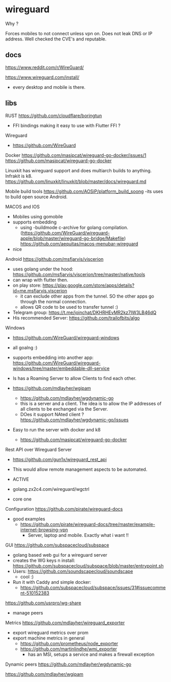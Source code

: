 
# wireguard

Why ?

Forces mobiles to not connect unless vpn on.
Does not leak DNS or IP address.
Well checked the CVE's and reputable.

## docs
https://www.reddit.com/r/WireGuard/


https://www.wireguard.com/install/
- every desktop and mobile is there.


## libs

RUST
https://github.com/cloudflare/boringtun
- FFI bindings making it easy to use with Flutter FFI ?


Wireguard
- https://github.com/WireGuard

Docker
https://github.com/masipcat/wireguard-go-docker/issues/1
https://github.com/masipcat/wireguard-go-docker


Linuxkit has wireguard support and does multiarch builds to anything.
Infrakit is k8.
https://github.com/linuxkit/linuxkit/blob/master/docs/wireguard.md


Mobile build tools
https://github.com/AOSiP/platform_build_soong
-its uses to build open source Android.



MACOS and IOS
- Mobiles using gomobile
- supports embedding
	- using  -buildmode c-archive for golang compilation. (https://github.com/WireGuard/wireguard-apple/blob/master/wireguard-go-bridge/Makefile)
https://github.com/aequitas/macos-menubar-wireguard
- nice

Android
https://github.com/msfjarvis/viscerion
- uses golang under the hood: https://github.com/msfjarvis/viscerion/tree/master/native/tools
- can wrap with flutter then.
- on play store: https://play.google.com/store/apps/details?id=me.msfjarvis.viscerion
	- it can exclude other apps from the tunnel. SO the other apps go through the normal connection.
	- allows QR code to be used to transfer tunnel :)
- Telegram group: https://t.me/joinchat/DKHRHEvMR2kz7IW3LB46dQ
- His recommended Server: https://github.com/trailofbits/algo


Windows
- https://github.com/WireGuard/wireguard-windows
- all goalng :)
- supports embedding into another app: https://github.com/WireGuard/wireguard-windows/tree/master/embeddable-dll-service


- Is has a Roaming Server to allow Clients to find each other.
- https://github.com/mdlayher/wgipam
	- https://github.com/mdlayher/wgdynamic-go
	- this is a server and a client. The idea is to allow the IP addresses of all clients to be exchanged via the Server.
	- DOes it support NAted client ?https://github.com/mdlayher/wgdynamic-go/issues

- Easy to run the server with docker and k8
	- https://github.com/masipcat/wireguard-go-docker

Rest API over Wireguard Server
- https://github.com/gun1x/wireguard_rest_api
- This would allow remote management aspects to be automated.
- ACTIVE

- golang.zx2c4.com/wireguard/wgctrl
- core one

Configuration
https://github.com/pirate/wireguard-docs
- good examples
	- https://github.com/pirate/wireguard-docs/tree/master/example-internet-browsing-vpn
		- Server, laptop and mobile. Exactly what i want !!

GUI
https://github.com/subspacecloud/subspace
- golang based web gui for a wireguard server
- creates the WG keys n install: https://github.com/subspacecloud/subspace/blob/master/entrypoint.sh
- Users: https://github.com/soundscapecloud/soundscape
	- cool :)
- Run it with Caddy and simple docker:
	- https://github.com/subspacecloud/subspace/issues/31#issuecomment-510152383

https://github.com/usrpro/wg-share
- manage peers

Metrics
https://github.com/mdlayher/wireguard_exporter
- export wireguard metrics over prom
- export machine metrics in general
	- https://github.com/prometheus/node_exporter
	- https://github.com/martinlindhe/wmi_exporter
		- has an MSI, setups a service and makes a firewall exception



Dynamic peers
https://github.com/mdlayher/wgdynamic-go

https://github.com/mdlayher/wgipam



